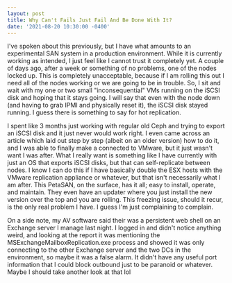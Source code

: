 ```yaml
---
layout: post
title: Why Can't Fails Just Fail And Be Done With It? 
date: '2021-08-20 10:30:00 -0400'
---
```

I've spoken about this previously, but I have what amounts to an experimental SAN system in a production environment. While it is currently working as 
intended, I just feel like I cannot trust it completely yet. A couple of days ago, after a week or something of no problems, one of the nodes locked up. This 
is completely unacceptable, because if I am rolling this out I need all of the nodes working or we are going to be in trouble. So, I sit and wait with my one 
or two small "inconsequential" VMs running on the iSCSI disk and hoping that it stays going. I will say that even with the node down (and having to grab IPMI 
and physically reset it), the iSCSI disk stayed running. I guess there is something to say for hot replication. 

I spent like 3 months just working with regular old Ceph and trying to export an iSCSI disk and it just never would work right. I even came across an article 
which laid out step by step (albeit on an older version) how to do it, and I was able to finally make a connected to VMware, but it just wasn't want I was 
after. What I really want is something like I have currently with just an OS that exports iSCSI disks, but that can self-replicate between nodes. I know I can 
do this if I have basically double the ESX hosts with the VMware replication appliance or whatever, but that isn't necessarily what I am after. This PetaSAN, 
on the surface, has it all; easy to install, operate, and maintain. They even have an updater where you just install the new version over the top and you are 
rolling. This freezing issue, should it recur, is the only real problem I have. I guess I'm just complaining to complain.

On a side note, my AV software said their was a persistent web shell on an Exchange server I manage last night. I logged in and didn't notice anything weird, 
and looking at the report it was mentioning the MSExchangeMailboxReplication.exe process and showed it was only connecting to the other Exchange server and 
the two DCs in the environment, so maybe it was a false alarm. It didn't have any useful port information that I could block outbound just to be paranoid or 
whatever. Maybe I should take another look at that lol
